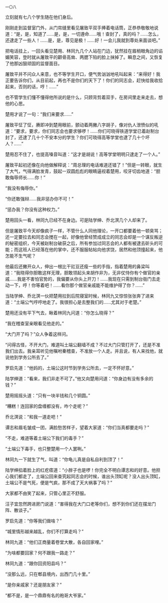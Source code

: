     一〇八 

   立刻就有七八个学生随在他们身后。

   刚刚走到监督室门外，从门帘缝里看见屠致平双手捧着电话筒，正恭恭敬敬地说道：“是，是，知道了……是，是，一切遵命……哦！查封了，真的吗？……怎么，还逮走了一些人！……是，是，尊见是极！……好！一会儿我就到尊处来面谈吧。”

   把电话挂上，一回头看见楚用、林同九几个人站在门边，犹然挂在眉梢眼角边的谄媚笑容，登时就从屠致平的颧骨高耸、两腮下陷的脸上抹掉了。瞬息之间，又恢复了他那凶狠顽固的监督面目。

   屠致平并不问众人来意，也不等学生开口，便气势汹汹地吼叫起来：“来得好！我正要告诉你们，从目前起，再也不是你们的天下了！你们的同志会，赶快给我收拾起来，否则的话，哼！……”

   也不管学生们懂不懂得他所说的是什么，只顾背剪着双手，在房间里走来走去，想他的心思。

   楚用才说了一句：“我们来要求……”

   屠致平怔了怔，赓即冲到楚用眼前，颤动着两撇八字胡子，像对仇人泄愤似的吼道：“要求，要求，你们同志会也要求够啰！……你们可晓得铁道学堂已着赵制台封了，还逮了几十个不安本分的学生？你们可晓得高等学堂也逮了几十个坏人？……”

   楚用忍不住了，也提高嗓音叫道：“这才是胡说！高等学堂明明只逮走了一个人。”

   屠致平起初还像在向他做解释说：“周总理的电话难道还错了！”但是一转眼，就生了大气，气得满脸发青，鼓起一双圆彪彪的眼睛逼视着楚用，咬牙切齿地道：“胆敢侮辱师长……你！”

   “我没有侮辱你。”

   “你还敢强辩……我非惩办你不可！”

   “惩办我？你没有这种权力。”

   楚用回头一看，林同九已经不在身边。可是陆学绅、乔北溟几个人却来了。

   但是屠致平今天却像疯子一样，不管什么人同他理论，一开口都要着他一顿臭骂；还一定要拉去和同志会搅在一起，好像他曾经赞成成立的同志会却是一个谋反叛逆的秘密组织，今天被赵制台破获之后，所有参加过同志会的人都有被逮去斫头的可能；而这班人已经落在他的掌中，还不服服帖帖向他求饶，居然和他顶撞起来，他怎能不生气呢？

   他最后还撇开众人，伸出一根比干豇豆还瘦一些的手指，指着楚用的鼻梁叫道：“我晓得你胆敢这样无理，胆敢领起头来胡作非为，无非仗恃你有个做官的亲戚……我是不害怕官势的，我偏要从你头上开刀！……我现在只需到制台衙门去走动一下，哼！你等着吧！……看你那个做官亲戚能不能维护得了你？……”

   当陆学绅、乔北溟一伙把楚用拉到后院寝室时候，林同九又惊惊张张奔了进来道：“土端公气哼哼地走了。我很担心是去整我们的……尤其对于老楚。”

   楚用还没有平下气去，瞅着林同九问道：“你怎么晓得？”

   “我在稽查室亲眼看见他走的。”

   “大门开了吗？”众人争着这样问。

   “问得古怪，不开大门，难道叫土端公翻墙不成？不过大门只管打开了，还是不准我们出去。我亲耳听见他嘱咐秦稽查，不准放一个人走。并且说，有人来找他，就说他到学务公所去了。”

   罗启先道：“他妈的，土端公这时节到学务公所去，一定不怀好意。”

   陆学绅道：“看来，我们非走不可了。”他又向楚用问道：“你身边有没有多余的钱？”

   楚用摇摇头道：“只有一块半钱和几个铜圆。”

   “糟糕！连回家的盘缠都没有，咋个走呢？”

   乔北溟说：“和我一道走吧！”

   谭志和眉毛皱成一团，满脸愁苦样子，望着大家道：“你们当真都要走吗？”

   “不走，难道等着土端公下我们的毒手？”

   “土端公下毒手，也只整楚用一个人罢咧。”

   林同九一下就生了气，叫道：“你龟儿真是自私自利到顶了！”

   陆学绅掐着脸上的红疙瘩道：“小胖子也是啰！你完全不明白谭志和的好意。他担心我们都走了，土端公回来查究起同志会的时候，谁出头顶缸呢？没人出头顶缸，土端公不是气死，便是气疯，那不成了天大祸事了吗？”

   大家都不由笑了起来，只管心里正不舒服。

   汪子宜忽然跨进房门说道：“害得我在大门口老等你们，想不到你们还在摆龙门阵、散谈子。”

   罗启先道：“你等我们做啥？”

   “城里情形越来越乱，你们不打算走吗？”

   林同九道：“他们正商量着卷堂大散，各自回家哩。”

   “为啥都要回家？何不跟我一路走？”

   林同九道：“跟你回资阳县吗？”

   “没那么远，只在郫县境内，出西门几十里。”

   “是你亲戚家？还是朋友家？”

   “都不是，是一个鼎鼎有名的袍哥大爷家。”

